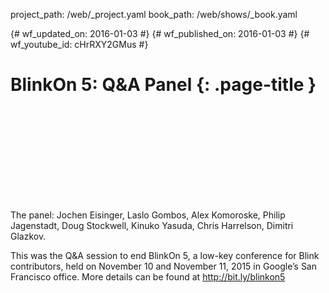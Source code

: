 project_path: /web/_project.yaml
book_path: /web/shows/_book.yaml

{# wf_updated_on: 2016-01-03 #}
{# wf_published_on: 2016-01-03 #}
{# wf_youtube_id: cHrRXY2GMus #}

# BlinkOn 5: Q&A Panel {: .page-title }


<div class="video-wrapper">
  <iframe class="devsite-embedded-youtube-video" data-video-id="cHrRXY2GMus"
          data-autohide="1" data-showinfo="0" frameborder="0" allowfullscreen>
  </iframe>
</div>


The panel: Jochen Eisinger, Laslo Gombos, Alex Komoroske, Philip Jagenstadt, Doug Stockwell, Kinuko Yasuda, Chris Harrelson, Dimitri Glazkov.

This was the Q&A session to end BlinkOn 5, a low-key conference for Blink contributors, held on November 10 and November 11, 2015 in Google’s San Francisco office. More details can be found at http://bit.ly/blinkon5
